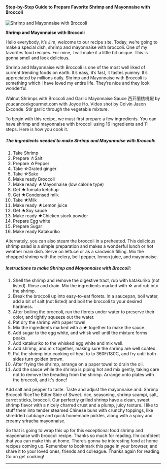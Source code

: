             

#### Step-by-Step Guide to Prepare Favorite Shrimp and Mayonnaise with Broccoli

![Shrimp and Mayonnaise with Broccoli](https://img-global.cpcdn.com/recipes/4842743357505536/751x532cq70/shrimp-and-mayonnaise-with-broccoli-recipe-main-photo.jpg)

**Shrimp and Mayonnaise with Broccoli**

Hello everybody, it’s Jim, welcome to our recipe site. Today, we’re going to make a special dish, shrimp and mayonnaise with broccoli. One of my favorites food recipes. For mine, I will make it a little bit unique. This is gonna smell and look delicious.

Shrimp and Mayonnaise with Broccoli is one of the most well liked of current trending foods on earth. It’s easy, it’s fast, it tastes yummy. It’s appreciated by millions daily. Shrimp and Mayonnaise with Broccoli is something which I have loved my entire life. They’re nice and they look wonderful.

Walnut Shrimps with Broccoli and Garlic Mayonnaise Sauce 西芥蘭核桃蝦 by youcancookgourmet.com with Joyce Ho. Video shot by Colvin Jason Exconde. Stir garlic through the vegetable mixture.

To begin with this recipe, we must first prepare a few ingredients. You can have shrimp and mayonnaise with broccoli using 16 ingredients and 11 steps. Here is how you cook it.

##### The ingredients needed to make Shrimp and Mayonnaise with Broccoli:

1.  Take Shrimp
2.  Prepare ☆Salt
3.  Prepare ☆Pepper
4.  Take ☆Grated ginger
5.  Take ☆Sake
6.  Make ready Broccoli
7.  Make ready ★Mayonnaise (low calorie type)
8.  Get ★Tomato ketchup
9.  Get ★Condensed milk
10.  Take ★Milk
11.  Make ready ★Lemon juice
12.  Get ★Soy sauce
13.  Make ready ★Chicken stock powder
14.  Prepare Egg white
15.  Prepare Sugar
16.  Make ready Katakuriko

Alternately, you can also steam the broccoli in a preheated. This delicious shrimp salad is a simple preparation and makes a wonderful lunch or hot weather main dish. Serve on lettuce or as a sandwich filling. Mix the chopped shrimp with the celery, bell pepper, lemon juice, and mayonnaise.

##### Instructions to make Shrimp and Mayonnaise with Broccoli:

1.  Shell the shrimp and remove the digestive tract, rub with katakuriko (not listed). Rinse and drain. Mix the ingredients marked with ☆ and rub into the shrimp.
2.  Break the broccoli up into easy-to-eat florets. In a saucepan, boil water, add a bit of salt (not listed) and boil the broccoli to your desired hardness.
3.  After boiling the broccoli, run the florets under water to preserve their color, and tightly squeeze out the water.
4.  Pat dry the shrimp with paper towel.
5.  Mix the ingredients marked with a ★ together to make the sauce.
6.  Add sugar to the egg white, and whisk well until the mixture forms peaks.
7.  Add katakuriko to the whisked egg white and mix well.
8.  Add shrimp, and mix together, making sure the shrimp are well coated.
9.  Put the shrimp into cooking oil heat to to 360F/180C, and fry until both sides turn golden brown.
10.  After frying the shrimp, arrange on a paper towel to drain the oil.
11.  Add the sauce while the shrimp is piping hot and mix gently, taking care not to remove the breading from the shrimp. Arrange onto plates with the broccoli, and it's done!

Add salt and pepper to taste. Taste and adjust the mayonnaise and. Shrimp Broccoli RiceThe Bitter Side of Sweet. rice, seasoning, shrimp scampi, salt, carrot sticks, broccoli. Our perfectly grilled shrimp have a clean, sweet shrimp flavor with a nicely charred crust and a plump, juicy texture. I like to stuff them into tender steamed Chinese buns with crunchy toppings, like shredded cabbage and quick homemade pickles, along with a spicy and creamy sriracha mayonnaise.

So that is going to wrap this up for this exceptional food shrimp and mayonnaise with broccoli recipe. Thanks so much for reading. I’m confident that you can make this at home. There’s gonna be interesting food at home recipes coming up. Remember to bookmark this page in your browser, and share it to your loved ones, friends and colleague. Thanks again for reading. Go on get cooking!

* * *